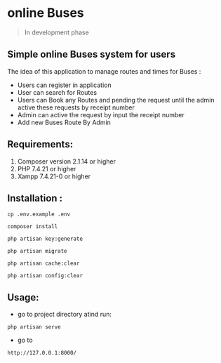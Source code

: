 # online Buses 
>In development phase
## Simple online Buses system for users
The idea of this application to manage routes and times for Buses :
- Users can register in application
- User can search for Routes
- Users can Book any Routes and pending the request until the admin active these requests by receipt number
- Admin can active the request by input the receipt number 
- Add new Buses Route By Admin

## Requirements:
1. Composer version 2.1.14 or higher
2. PHP 7.4.21 or higher
3. Xampp 7.4.21-0 or higher

## Installation :

```
cp .env.example .env
```
```
composer install
```
```
php artisan key:generate
```
```
php artisan migrate
```
```
php artisan cache:clear
```
```
php artisan config:clear
```
## Usage:
- go to project directory atind run:
```
php artisan serve
```
- go to
```
http://127.0.0.1:8000/
```






